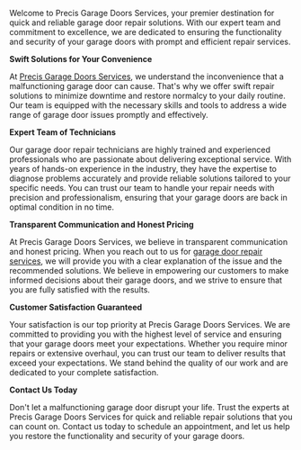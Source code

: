 <div class="flex-1 overflow-hidden">
<div class="react-scroll-to-bottom--css-vlgqp-79elbk h-full">
<div class="react-scroll-to-bottom--css-vlgqp-1n7m0yu">
<div class="flex flex-col text-sm pb-9">
<div class="w-full text-token-text-primary" data-testid="conversation-turn-27">
<div class="px-4 py-2 justify-center text-base md:gap-6 m-auto">
<div class="flex flex-1 text-base mx-auto gap-3 md:px-5 lg:px-1 xl:px-5 md:max-w-3xl lg:max-w-[40rem] xl:max-w-[48rem] group final-completion">
<div class="relative flex w-full flex-col agent-turn">
<div class="flex-col gap-1 md:gap-3">
<div class="flex flex-grow flex-col max-w-full">
<div class="min-h-[20px] text-message flex flex-col items-start gap-3 whitespace-pre-wrap break-words [.text-message+&amp;]:mt-5 overflow-x-auto" data-message-author-role="assistant" data-message-id="10f95553-ee47-405b-bcdb-bd1cf25c25df">
<div class="markdown prose w-full break-words dark:prose-invert light">
<p>Welcome to Precis Garage Doors Services, your premier destination for quick and reliable garage door repair solutions. With our expert team and commitment to excellence, we are dedicated to ensuring the functionality and security of your garage doors with prompt and efficient repair services.</p>
<p><strong>Swift Solutions for Your Convenience</strong></p>
<p>At <a href="https://precisegds.com/">Precis Garage Doors Services</a>, we understand the inconvenience that a malfunctioning garage door can cause. That's why we offer swift repair solutions to minimize downtime and restore normalcy to your daily routine. Our team is equipped with the necessary skills and tools to address a wide range of garage door issues promptly and effectively.</p>
<p><strong>Expert Team of Technicians</strong></p>
<p>Our garage door repair technicians are highly trained and experienced professionals who are passionate about delivering exceptional service. With years of hands-on experience in the industry, they have the expertise to diagnose problems accurately and provide reliable solutions tailored to your specific needs. You can trust our team to handle your repair needs with precision and professionalism, ensuring that your garage doors are back in optimal condition in no time.</p>
<p><strong>Transparent Communication and Honest Pricing</strong></p>
<p>At Precis Garage Doors Services, we believe in transparent communication and honest pricing. When you reach out to us for <a href="https://precisegds.com/services/emergency-garage-door-repair/">garage door repair services</a>, we will provide you with a clear explanation of the issue and the recommended solutions. We believe in empowering our customers to make informed decisions about their garage doors, and we strive to ensure that you are fully satisfied with the results.</p>
<p><strong>Customer Satisfaction Guaranteed</strong></p>
<p>Your satisfaction is our top priority at Precis Garage Doors Services. We are committed to providing you with the highest level of service and ensuring that your garage doors meet your expectations. Whether you require minor repairs or extensive overhaul, you can trust our team to deliver results that exceed your expectations. We stand behind the quality of our work and are dedicated to your complete satisfaction.</p>
<p><strong>Contact Us Today</strong></p>
<p>Don't let a malfunctioning garage door disrupt your life. Trust the experts at Precis Garage Doors Services for quick and reliable repair solutions that you can count on. Contact us today to schedule an appointment, and let us help you restore the functionality and security of your garage doors.</p>
</div>
</div>
</div>
<div class="mt-1 flex justify-start gap-3 empty:hidden">&nbsp;</div>
<div class="pr-2 lg:pr-0">&nbsp;</div>
</div>
<div class="absolute">&nbsp;</div>
</div>
</div>
</div>
</div>
</div>
</div>
</div>
</div>
<div class="w-full pt-2 md:pt-0 dark:border-white/20 md:border-transparent md:dark:border-transparent md:w-[calc(100%-.5rem)]">&nbsp;</div>
